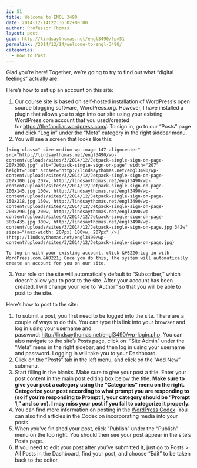 ```yaml
---
id: 51
title: Welcome to ENGL 3490
date: 2014-12-14T22:36:02+00:00
author: Professor Thomas
layout: post
guid: http://lindsaythomas.net/engl3490/?p=51
permalink: /2014/12/14/welcome-to-engl-3490/
categories:
  - How to Post
---
```

Glad you&#8217;re here! Together, we&#8217;re going to try to find out what &#8220;digital feelings&#8221; actually are.

Here&#8217;s how to set up an account on this site:

  1. Our course site is based on self-hosted installation of WordPress&#8217;s open source blogging software, WordPress.org. However, I have installed a plugin that allows you to sign into our site using your existing WordPress.com account that you used/created for <a href="https://thefamiliar.wordpress.com/" target="_blank">https://thefamiliar.wordpress.com/</a>. To sign in, go to our &#8220;Posts&#8221; page and click &#8220;Log in&#8221; under the &#8220;Meta&#8221; category in the right sidebar menu.
  2. You will see a screen that looks like this:
  
    [<img class=" size-medium wp-image-147 aligncenter" src="http://lindsaythomas.net/engl3490/wp-content/uploads/sites/3/2014/12/Jetpack-single-sign-on-page-207x300.jpg" alt="Jetpack-single-sign-on-page" width="207" height="300" srcset="http://lindsaythomas.net/engl3490/wp-content/uploads/sites/3/2014/12/Jetpack-single-sign-on-page-207x300.jpg 207w, http://lindsaythomas.net/engl3490/wp-content/uploads/sites/3/2014/12/Jetpack-single-sign-on-page-100x145.jpg 100w, http://lindsaythomas.net/engl3490/wp-content/uploads/sites/3/2014/12/Jetpack-single-sign-on-page-150x218.jpg 150w, http://lindsaythomas.net/engl3490/wp-content/uploads/sites/3/2014/12/Jetpack-single-sign-on-page-200x290.jpg 200w, http://lindsaythomas.net/engl3490/wp-content/uploads/sites/3/2014/12/Jetpack-single-sign-on-page-300x435.jpg 300w, http://lindsaythomas.net/engl3490/wp-content/uploads/sites/3/2014/12/Jetpack-single-sign-on-page.jpg 342w" sizes="(max-width: 207px) 100vw, 207px" />](http://lindsaythomas.net/engl3490/wp-content/uploads/sites/3/2014/12/Jetpack-single-sign-on-page.jpg)
  
    To log in with your existing account, click &#8220;Log in with WordPress.com.&#8221; Once you do this, the system will automatically create an account for you on our site.
  3. Your role on the site will automatically default to &#8220;Subscriber,&#8221; which doesn&#8217;t allow you to post to the site. After your account has been created, I will change your role to &#8220;Author&#8221; so that you will be able to post to the site.

Here&#8217;s how to post to the site:

  1. To submit a post, you first need to be logged into the site. There are a couple of ways to do this. You can type this link into your browser and log in using your username and password: <a href="http://lindsaythomas.net/engl3490/wp-login.php" target="_blank">http://lindsaythomas.net/engl3490/wp-login.php</a>. You can also navigate to the site&#8217;s Posts page, click on  &#8220;Site Admin&#8221; under the &#8220;Meta&#8221; menu in the right sidebar, and then log in using your username and password. Logging in will take you to your Dashboard.
  2. Click on the &#8220;Posts&#8221; tab in the left menu, and click on the &#8220;Add New&#8221; submenu.
  3. Start filling in the blanks. Make sure to give your post a title. Enter your post content in the main post editing box below the title. **Make sure to give your post a category using the &#8220;Categories&#8221; menu on the right. Categorize your post according to what prompt you are responding to (so if you&#8217;re responding to Prompt 1, your category should be &#8220;Prompt 1,&#8221; and so on). I may miss your post if you fail to categorize it properly.**
  4. You can find more information on posting in the <a href="http://codex.wordpress.org/Writing_Posts" target="_blank">WordPress Codex</a>. You can also find articles in the Codex on incorporating media into your posts.
  5. When you&#8217;ve finished your post, click &#8220;Publish&#8221; under the &#8220;Publish&#8221; menu on the top right. You should then see your post appear in the site&#8217;s Posts page.
  6. If you need to edit your post after you&#8217;ve submitted it, just go to Posts > All Posts in the Dashboard, find your post, and choose &#8220;Edit&#8221; to be taken back to the editor.